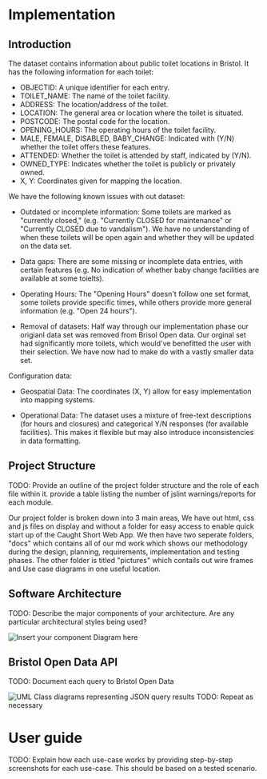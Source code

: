 # Implementation

## Introduction
The dataset contains information about public toilet locations in Bristol. It has the following information for each toilet:

- OBJECTID: A unique identifier for each entry.
- TOILET_NAME: The name of the toilet facility.
- ADDRESS: The location/address of the toilet.
- LOCATION: The general area or location where the toilet is situated.
- POSTCODE: The postal code for the location.
- OPENING_HOURS: The operating hours of the toilet facility.
- MALE, FEMALE, DISABLED, BABY_CHANGE: Indicated with (Y/N) whether the toilet offers these features.
- ATTENDED: Whether the toilet is attended by staff, indicated by (Y/N).
- OWNED_TYPE: Indicates whether the toilet is publicly or privately owned.
- X, Y: Coordinates given for mapping the location.

We have the following known issues with out dataset:

- Outdated or incomplete information: Some toilets are marked as "currently closed," (e.g. "Currently CLOSED for maintenance" or "Currently CLOSED due to vandalism"). We have no understanding of when these toilets will be open again and whether they will be updated on the data set.

- Data gaps: There are some missing or incomplete data entries, with certain features (e.g. No indication of whether baby change facilities are available at some toielts).

- Operating Hours: The "Opening Hours" doesn't follow one set format, some toilets provide specific times, while others provide more general information (e.g. "Open 24 hours").

- Removal of datasets: Half way through our implementation phase our origianl data set was removed from Brisol Open data. Our orginal set had significantly more toilets, which would've benefitted the user with their selection. We have now had to make do with a vastly smaller data set.

Configuration data:

- Geospatial Data: The coordinates (X, Y) allow for easy implementation into mapping systems.

- Operational Data: The dataset uses a mixture of free-text descriptions (for hours and closures) and categorical Y/N responses (for available facilities). This makes it flexible but may also introduce inconsistencies in data formatting.

## Project Structure
TODO: Provide an outline of the project folder structure and the role of each file within it.
provide a table listing the number of jslint warnings/reports for each module.

Our project folder is broken down into 3 main areas, We have out html, css and js files on display and without a folder for easy access to enable quick start up of the Caught Short Web App. We then have two seperate folders, "docs" which contains all of our md work which shows our methodology during the design, planning, requirements, implementation and testing phases. The other folder is titled "pictures" which contails out wire frames and Use case diagrams in one useful location.

## Software Architecture
TODO: Describe the major components of your architecture. Are any particular architectural styles being used?

![Insert your component Diagram here](images/component.png)

## Bristol Open Data API
TODO: Document each query to Bristol Open Data

![UML Class diagrams representing JSON query results](images/class1.png)
TODO: Repeat as necessary

# User guide
TODO: Explain how each use-case works by providing step-by-step screenshots for each use-case. This should be based on a tested scenario.
